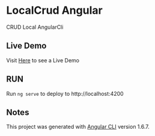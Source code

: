 # LocalCrud Angular

CRUD Local AngularCli

## Live Demo

Visit [Here](https://manuuux.github.io/Angular-local-crud/dist) to see a Live Demo

## RUN

Run `ng serve` to deploy to http://localhost:4200

## Notes

This project was generated with [Angular CLI](https://github.com/angular/angular-cli) version 1.6.7.
